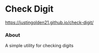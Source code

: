 # Check Digit

https://justingolden21.github.io/check-digit/

### About

A simple utility for checking digits
